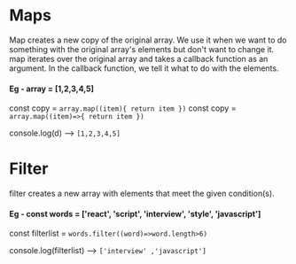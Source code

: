 # Maps

 Map creates a new copy of the original array. We use it when we want to do something with the original array's elements but don't want to change it. map iterates over the original array and takes a callback function as an argument. In the callback function, we tell it what to do with the elements.

#### Eg - array = [1,2,3,4,5]

 const copy = `array.map((item){ return item })`
 const copy =  `array.map((item)=>{ return item })`

 console.log(d) --> `[1,2,3,4,5]`

# Filter

filter creates a new array with elements that meet the given condition(s).

#### Eg - const words = ['react', 'script', 'interview', 'style', 'javascript']

 const filterlist = `words.filter((word)=>word.length>6)`

 console.log(filterlist) --> `['interview' ,'javascript']`




